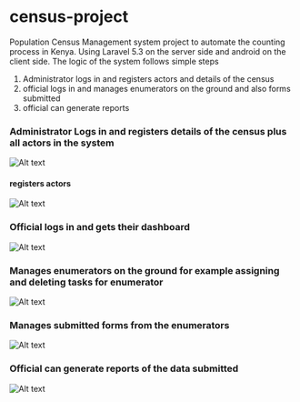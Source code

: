 # census-project
Population Census Management system project to automate the counting process in Kenya. Using Laravel 5.3 on the server side and android on the client side. The logic of the system follows simple steps
1. Administrator logs in and registers actors and details of the census
2. official logs in and manages enumerators on the ground and also forms submitted
3. official can generate reports

### Administrator Logs in and registers details of the census plus all actors in the system
![Alt text](https://github.com/Murima/census-project/blob/master/admin-dash.png "Admin Dash") 
#### registers actors
![Alt text]( https://github.com/Murima/census-project/blob/master/admin-reg.png
 "Admin Reg")
### Official logs in and gets their dashboard
![Alt text]( https://github.com/Murima/census-project/blob/master/official-dash.png
 "Official Dash")


### Manages enumerators on the ground for example assigning and deleting tasks for enumerator
![Alt text]( https://github.com/Murima/census-project/blob/master/assign-dash.png
 "Assign Dash")


### Manages submitted forms from the enumerators
![Alt text]( https://github.com/Murima/census-project/blob/master/reject-form.png
 "Reject Form")
 
### Official can generate reports of the data submitted
![Alt text](https://github.com/Murima/census-project/blob/master/generate-reports.png
 "Generate Reports")


